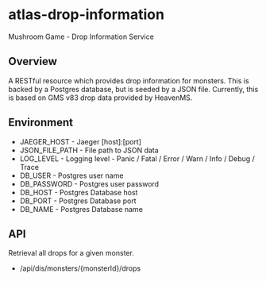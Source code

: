 # atlas-drop-information
Mushroom Game - Drop Information Service

## Overview
A RESTful resource which provides drop information for monsters. This is backed by a Postgres database, but is seeded by a JSON file. Currently, this is based on GMS v83 drop data provided by HeavenMS.
## Environment
- JAEGER_HOST - Jaeger [host]:[port]
- JSON_FILE_PATH - File path to JSON data
- LOG_LEVEL - Logging level - Panic / Fatal / Error / Warn / Info / Debug / Trace
- DB_USER - Postgres user name
- DB_PASSWORD - Postgres user password
- DB_HOST - Postgres Database host
- DB_PORT - Postgres Database port
- DB_NAME - Postgres Database name

## API

Retrieval all drops for a given monster.
- /api/dis/monsters/{monsterId}/drops